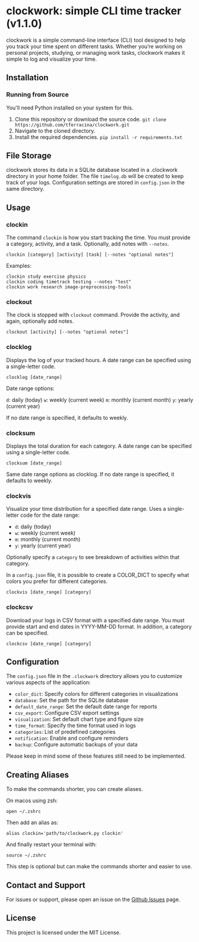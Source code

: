 # clockwork: simple CLI time tracker (v1.1.0)

clockwork is a simple command-line interface (CLI) tool designed to help you track your time spent on different tasks. Whether you’re working on personal projects, studying, or managing work tasks, clockwork makes it simple to log and visualize your time.

## Installation

### Running from Source

You'll need Python installed on your system for this.

1. Clone this repository or download the source code.
    `git clone https://github.com/tferracina/clockwork.git`
2. Navigate to the cloned directory.
3. Install the required dependencies.
    `pip install -r requirements.txt`


## File Storage

clockwork stores its data in a SQLite database located in a .clockwork directory in your home folder. The file `timelog.db` will be created to keep track of your logs. Configuration settings are stored in `config.json` in the same directory.


## Usage

### clockin

The command `clockin` is how you start tracking the time.
You must provide a category, activity, and a task. Optionally, add notes with `--notes`.
```
clockin [category] [activity] [task] [--notes "optional notes"]
```
Examples:
```
clockin study exercise physics
clockin coding timetrack testing --notes "test"
clockin work research image-preprocessing-tools
```

### clockout

The clock is stopped with `clockout` command. Provide the activity, and again, optionally add notes.
```
clockout [activity] [--notes "optional notes"]
```

### clocklog

Displays the log of your tracked hours. A date range can be specified using a single-letter code.
```
clocklog [date_range]
```
Date range options:

`d`: daily (today)
`w`: weekly (current week)
`m`: monthly (current month)
`y`: yearly (current year)

If no date range is specified, it defaults to weekly.


### clocksum

Displays the total duration for each category. A date range can be specified using a single-letter code.
```
clocksum [date_range]
```
Same date range options as clocklog. If no date range is specified, it defaults to weekly.


### clockvis

Visualize your time distribution for a specified date range. Uses a single-letter code for the date range:
- `d`: daily (today)
- `w`: weekly (current week)
- `m`: monthly (current month)
- `y`: yearly (current year)

Optionally specify a `category` to see breakdown of activities within that category.

In a `config.json` file, it is possible to create a COLOR_DICT to specify what colors you prefer for different categories.
```
clockvis [date_range] [category]
```

### clockcsv

Download your logs in CSV format with a specified date range. You must provide start and end dates in YYYY-MM-DD format.
In addition, a category can be specified.
```
clockcsv [date_range] [category]
```


## Configuration

The `config.json` file in the `.clockwork` directory allows you to customize various aspects of the application:

- `color_dict`: Specify colors for different categories in visualizations
- `database`: Set the path for the SQLite database
- `default_date_range`: Set the default date range for reports
- `csv_export`: Configure CSV export settings
- `visualization`: Set default chart type and figure size
- `time_format`: Specify the time format used in logs
- `categories`: List of predefined categories
- `notification`: Enable and configure reminders
- `backup`: Configure automatic backups of your data

Please keep in mind some of these features still need to be implemented.


## Creating Aliases

To make the commands shorter, you can create aliases.

On macos using zsh:
```
open ~/.zshrc
```
Then add an alias as:
```
alias clockin='path/to/clockwork.py clockin'
```
And finally restart your terminal with:
```
source ~/.zshrc
```

This step is optional but can make the commands shorter and easier to use.

## Contact and Support

For issues or support, please open an issue on the [Github Issues](https://github.com/tferracina/clockwork/issues) page.

## License

This project is licensed under the MIT License.
